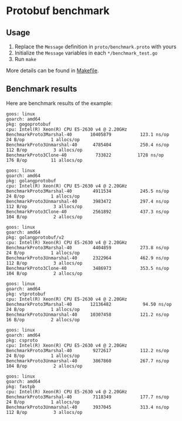 # Protobuf benchmark

## Usage

1. Replace the `Message` definition in `proto/benchmark.proto` with yours
2. Initialize the `Message` variables in each `*/benchmark_test.go`
3. Run `make`

More details can be found in [Makefile](./Makefile).

## Benchmark results

Here are benchmark results of the example:

```
goos: linux
goarch: amd64
pkg: gogoprotobuf
cpu: Intel(R) Xeon(R) CPU E5-2630 v4 @ 2.20GHz
BenchmarkProto3Marshal-40      	10405879	       123.1 ns/op	      24 B/op	       1 allocs/op
BenchmarkProto3Unmarshal-40    	 4785404	       250.4 ns/op	     112 B/op	       3 allocs/op
BenchmarkProto3Clone-40        	  733822	      1728 ns/op	     176 B/op	      11 allocs/op
```

```
goos: linux
goarch: amd64
pkg: golangprotobuf
cpu: Intel(R) Xeon(R) CPU E5-2630 v4 @ 2.20GHz
BenchmarkProto3Marshal-40      	 4911534	       245.5 ns/op	      24 B/op	       1 allocs/op
BenchmarkProto3Unmarshal-40    	 3983472	       297.4 ns/op	     112 B/op	       3 allocs/op
BenchmarkProto3Clone-40        	 2561892	       437.3 ns/op	     104 B/op	       2 allocs/op
```

```
goos: linux
goarch: amd64
pkg: golangprotobuf/v2
cpu: Intel(R) Xeon(R) CPU E5-2630 v4 @ 2.20GHz
BenchmarkProto3Marshal-40      	 4404859	       273.8 ns/op	      24 B/op	       1 allocs/op
BenchmarkProto3Unmarshal-40    	 2322964	       462.9 ns/op	     112 B/op	       3 allocs/op
BenchmarkProto3Clone-40        	 3486973	       353.5 ns/op	     104 B/op	       2 allocs/op
```

```
goos: linux
goarch: amd64
pkg: vtprotobuf
cpu: Intel(R) Xeon(R) CPU E5-2630 v4 @ 2.20GHz
BenchmarkProto3Marshal-40      	12136482	        94.50 ns/op	      24 B/op	       1 allocs/op
BenchmarkProto3Unmarshal-40    	10307458	       121.2 ns/op	      16 B/op	       2 allocs/op
```

```
goos: linux
goarch: amd64
pkg: csproto
cpu: Intel(R) Xeon(R) CPU E5-2630 v4 @ 2.20GHz
BenchmarkProto3Marshal-40      	 9272617	       112.2 ns/op	      24 B/op	       1 allocs/op
BenchmarkProto3Unmarshal-40    	 3867860	       267.7 ns/op	     104 B/op	       2 allocs/op
```

```
goos: linux
goarch: amd64
pkg: fastpb
cpu: Intel(R) Xeon(R) CPU E5-2630 v4 @ 2.20GHz
BenchmarkProto3Marshal-40      	 7118349	       177.7 ns/op	      24 B/op	       1 allocs/op
BenchmarkProto3Unmarshal-40    	 3937045	       313.4 ns/op	     112 B/op	       3 allocs/op
```
